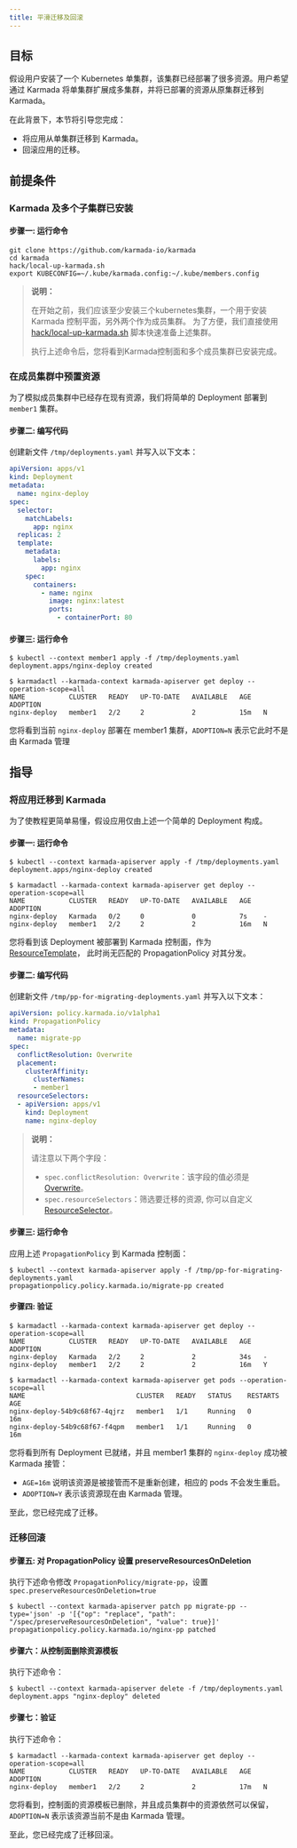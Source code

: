 ```yaml
---
title: 平滑迁移及回滚
---
```


## 目标

假设用户安装了一个 Kubernetes 单集群，该集群已经部署了很多资源。用户希望通过 Karmada 将单集群扩展成多集群，并将已部署的资源从原集群迁移到 Karmada。

在此背景下，本节将引导您完成：

- 将应用从单集群迁移到 Karmada。
- 回滚应用的迁移。

## 前提条件

### Karmada 及多个子集群已安装

#### 步骤一: 运行命令

```shell
git clone https://github.com/karmada-io/karmada
cd karmada
hack/local-up-karmada.sh
export KUBECONFIG=~/.kube/karmada.config:~/.kube/members.config
```

> **说明：**
>
> 在开始之前，我们应该至少安装三个kubernetes集群，一个用于安装 Karmada 控制平面，另外两个作为成员集群。
> 为了方便，我们直接使用 [hack/local-up-karmada.sh](https://karmada.io/docs/installation/#install-karmada-for-development-environment) 脚本快速准备上述集群。
>
> 执行上述命令后，您将看到Karmada控制面和多个成员集群已安装完成。

### 在成员集群中预置资源

为了模拟成员集群中已经存在现有资源，我们将简单的 Deployment 部署到 `member1` 集群。

#### 步骤二: 编写代码

创建新文件 `/tmp/deployments.yaml` 并写入以下文本：

```yaml
apiVersion: apps/v1
kind: Deployment
metadata:
  name: nginx-deploy
spec:
  selector:
    matchLabels:
      app: nginx
  replicas: 2
  template:
    metadata:
      labels:
        app: nginx
    spec:
      containers:
        - name: nginx
          image: nginx:latest
          ports:
            - containerPort: 80
```

#### 步骤三: 运行命令

```shell
$ kubectl --context member1 apply -f /tmp/deployments.yaml
deployment.apps/nginx-deploy created

$ karmadactl --karmada-context karmada-apiserver get deploy --operation-scope=all
NAME           CLUSTER   READY   UP-TO-DATE   AVAILABLE   AGE   ADOPTION
nginx-deploy   member1   2/2     2            2           15m   N
```

您将看到当前 `nginx-deploy` 部署在 member1 集群，`ADOPTION=N` 表示它此时不是由 Karmada 管理

## 指导

### 将应用迁移到 Karmada

为了使教程更简单易懂，假设应用仅由上述一个简单的 Deployment 构成。

#### 步骤一: 运行命令

```shell
$ kubectl --context karmada-apiserver apply -f /tmp/deployments.yaml
deployment.apps/nginx-deploy created

$ karmadactl --karmada-context karmada-apiserver get deploy --operation-scope=all
NAME           CLUSTER   READY   UP-TO-DATE   AVAILABLE   AGE   ADOPTION
nginx-deploy   Karmada   0/2     0            0           7s    -
nginx-deploy   member1   2/2     2            2           16m   N
```

您将看到该 Deployment 被部署到 Karmada 控制面，作为 [ResourceTemplate](https://karmada.io/docs/core-concepts/concepts#resource-template)，
此时尚无匹配的 PropagationPolicy 对其分发。

#### 步骤二: 编写代码

创建新文件 `/tmp/pp-for-migrating-deployments.yaml` 并写入以下文本：

```yaml
apiVersion: policy.karmada.io/v1alpha1
kind: PropagationPolicy
metadata:
  name: migrate-pp
spec:
  conflictResolution: Overwrite
  placement:
    clusterAffinity:
      clusterNames:
      - member1
  resourceSelectors:
  - apiVersion: apps/v1
    kind: Deployment
    name: nginx-deploy
```

>  **说明：**
>
> 请注意以下两个字段： 
>
> * `spec.conflictResolution: Overwrite`：该字段的值必须是 [Overwrite](https://github.com/karmada-io/karmada/blob/master/docs/proposals/migration/design-of-seamless-cluster-migration-scheme.md#proposal)。
> * `spec.resourceSelectors`：筛选要迁移的资源, 你可以自定义 [ResourceSelector](https://karmada.io/docs/userguide/scheduling/override-policy/#resource-selector)。

#### 步骤三: 运行命令

应用上述 `PropagationPolicy` 到 Karmada 控制面：

```shell
$ kubectl --context karmada-apiserver apply -f /tmp/pp-for-migrating-deployments.yaml
propagationpolicy.policy.karmada.io/migrate-pp created
```

#### 步骤四: 验证

```shell
$ karmadactl --karmada-context karmada-apiserver get deploy --operation-scope=all
NAME           CLUSTER   READY   UP-TO-DATE   AVAILABLE   AGE   ADOPTION
nginx-deploy   Karmada   2/2     2            2           34s   -
nginx-deploy   member1   2/2     2            2           16m   Y

$ karmadactl --karmada-context karmada-apiserver get pods --operation-scope=all
NAME                            CLUSTER   READY   STATUS    RESTARTS   AGE
nginx-deploy-54b9c68f67-4qjrz   member1   1/1     Running   0          16m
nginx-deploy-54b9c68f67-f4qpm   member1   1/1     Running   0          16m
```

您将看到所有 Deployment 已就绪，并且 member1 集群的 `nginx-deploy` 成功被 Karmada 接管：

* `AGE=16m` 说明该资源是被接管而不是重新创建，相应的 pods 不会发生重启。
* `ADOPTION=Y` 表示该资源现在由 Karmada 管理。

至此，您已经完成了迁移。

### 迁移回滚

#### 步骤五: 对 PropagationPolicy 设置 preserveResourcesOnDeletion

执行下述命令修改 `PropagationPolicy/migrate-pp`，设置 `spec.preserveResourcesOnDeletion=true`

```shell
$ kubectl --context karmada-apiserver patch pp migrate-pp --type='json' -p '[{"op": "replace", "path": "/spec/preserveResourcesOnDeletion", "value": true}]'
propagationpolicy.policy.karmada.io/nginx-pp patched
```

#### 步骤六：从控制面删除资源模板

执行下述命令：

```shell
$ kubectl --context karmada-apiserver delete -f /tmp/deployments.yaml
deployment.apps "nginx-deploy" deleted
```

#### 步骤七：验证

执行下述命令：

```shell
$ karmadactl --karmada-context karmada-apiserver get deploy --operation-scope=all
NAME           CLUSTER   READY   UP-TO-DATE   AVAILABLE   AGE   ADOPTION
nginx-deploy   member1   2/2     2            2           17m   N
```

您将看到，控制面的资源模板已删除，并且成员集群中的资源依然可以保留，`ADOPTION=N` 表示该资源当前不是由 Karmada 管理。

至此，您已经完成了迁移回滚。
